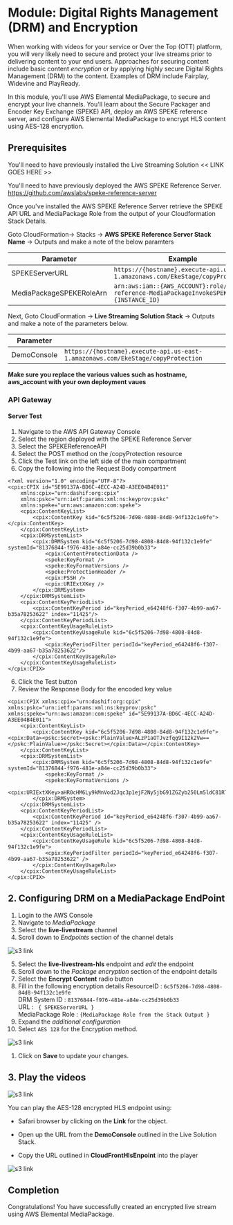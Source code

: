 # Module: Digital Rights Management (DRM) and Encryption

When working with videos for your service or Over the Top (OTT) platform, you will very likely need to secure and protect your live streams prior to delivering content to your end users. Approaches for securing content include basic content _encryption_ or by applying highly secure Digital Rights Management (DRM) to the content. Examples of DRM include Fairplay, Widevine and PlayReady.

In this module, you'll use AWS Elemental MediaPackage, to secure and encrypt your live channels. You'll learn about the Secure Packager and Encoder Key Exchange (SPEKE) API, deploy an AWS SPEKE reference server, and configure AWS Elemental MediaPackage to encrypt HLS  content using AES-128 encryption.

## Prerequisites
You'll need to have previously installed the Live Streaming Solution
<< LINK GOES HERE >>

You'll need to have previously deployed the AWS SPEKE Reference Server.<br/>
https://github.com/awslabs/speke-reference-server

Once you've installed the AWS SPEKE Reference Server retrieve the SPEKE API URL and MediaPackage Role from the output of your Cloudformation Stack Details. 

Goto CloudFormation-> Stacks -> **AWS SPEKE Reference Server Stack Name** -> Outputs
and make a  note of the below paramters

| Parameter | Example  |
|--------------------------|-------------------------------------------------------------------------------------------|
| SPEKEServerURL |``` https://{hostname}.execute-api.us-east-1.amazonaws.com/EkeStage/copyProtection ``` |
| MediaPackageSPEKERoleArn|``` arn:aws:iam::{AWS_ACCOUNT}:role/speke-reference-MediaPackageInvokeSPEKERole-{INSTANCE_ID} ``` |

Next, Goto CloudFormation -> **Live Streaming Solution Stack** -> Outputs and make a note of the parameters below.

| Parameter |  |
|--------------------------|-------------------------------------------------------------------------------------------|
| DemoConsole |``` https://{hostname}.execute-api.us-east-1.amazonaws.com/EkeStage/copyProtection ``` |

**Make sure you replace the various values such as hostname, aws_account with your own deployment vaues**

### API Gateway

#### Server Test

1. Navigate to the AWS API Gateway Console
1. Select the region deployed with the SPEKE Reference Server
1. Select the SPEKEReferenceAPI
1. Select the POST method on the /copyProtection resource
1. Click the Test link on the left side of the main compartment
1. Copy the following into the Request Body compartment
```
<?xml version="1.0" encoding="UTF-8"?>
<cpix:CPIX id="5E99137A-BD6C-4ECC-A24D-A3EE04B4E011" 
    xmlns:cpix="urn:dashif:org:cpix" 
    xmlns:pskc="urn:ietf:params:xml:ns:keyprov:pskc" 
    xmlns:speke="urn:aws:amazon:com:speke">
    <cpix:ContentKeyList>
        <cpix:ContentKey kid="6c5f5206-7d98-4808-84d8-94f132c1e9fe"></cpix:ContentKey>
    </cpix:ContentKeyList>
    <cpix:DRMSystemList>
        <cpix:DRMSystem kid="6c5f5206-7d98-4808-84d8-94f132c1e9fe" systemId="81376844-f976-481e-a84e-cc25d39b0b33">
            <cpix:ContentProtectionData />
            <speke:KeyFormat />
            <speke:KeyFormatVersions />
            <speke:ProtectionHeader />
            <cpix:PSSH />
            <cpix:URIExtXKey />
        </cpix:DRMSystem>
    </cpix:DRMSystemList>
    <cpix:ContentKeyPeriodList>
        <cpix:ContentKeyPeriod id="keyPeriod_e64248f6-f307-4b99-aa67-b35a78253622" index="11425"/>
    </cpix:ContentKeyPeriodList>
    <cpix:ContentKeyUsageRuleList>
        <cpix:ContentKeyUsageRule kid="6c5f5206-7d98-4808-84d8-94f132c1e9fe">
            <cpix:KeyPeriodFilter periodId="keyPeriod_e64248f6-f307-4b99-aa67-b35a78253622"/>
        </cpix:ContentKeyUsageRule>
    </cpix:ContentKeyUsageRuleList>
</cpix:CPIX>
```
6. Click the Test button
1. Review the Response Body for the encoded key value
```
<cpix:CPIX xmlns:cpix="urn:dashif:org:cpix" xmlns:pskc="urn:ietf:params:xml:ns:keyprov:pskc" xmlns:speke="urn:aws:amazon:com:speke" id="5E99137A-BD6C-4ECC-A24D-A3EE04B4E011">
    <cpix:ContentKeyList>
        <cpix:ContentKey kid="6c5f5206-7d98-4808-84d8-94f132c1e9fe"><cpix:Data><pskc:Secret><pskc:PlainValue>ALzP1aOTJvzfqg9I12k2Vw==</pskc:PlainValue></pskc:Secret></cpix:Data></cpix:ContentKey>
    </cpix:ContentKeyList>
    <cpix:DRMSystemList>
        <cpix:DRMSystem kid="6c5f5206-7d98-4808-84d8-94f132c1e9fe" systemId="81376844-f976-481e-a84e-cc25d39b0b33">
            <speke:KeyFormat />
            <speke:KeyFormatVersions />
            <cpix:URIExtXKey>aHR0cHM6Ly9kMnVod2Jqc3p1ejF2Ny5jbG91ZGZyb250Lm5ldC81RTk5MTM3QS1CRDZDLTRFQ0MtQTI0RC1BM0VFMDRCNEUwMTEvNmM1ZjUyMDYtN2Q5OC00ODA4LTg0ZDgtOTRmMTMyYzFlOWZl</cpix:URIExtXKey>
        </cpix:DRMSystem>
    </cpix:DRMSystemList>
    <cpix:ContentKeyPeriodList>
        <cpix:ContentKeyPeriod id="keyPeriod_e64248f6-f307-4b99-aa67-b35a78253622" index="11425" />
    </cpix:ContentKeyPeriodList>
    <cpix:ContentKeyUsageRuleList>
        <cpix:ContentKeyUsageRule kid="6c5f5206-7d98-4808-84d8-94f132c1e9fe">
            <cpix:KeyPeriodFilter periodId="keyPeriod_e64248f6-f307-4b99-aa67-b35a78253622" />
        </cpix:ContentKeyUsageRule>
    </cpix:ContentKeyUsageRuleList>
</cpix:CPIX>
```
## 2. Configuring DRM on a MediaPackage EndPoint

1. Login to the AWS Console
1. Navigate to *MediaPackage*
1. Select the **live-livestream** channel
1. Scroll down to *Endpoints* section of the channel detals

![s3 link](./images/live_mediapackage-endpoints.png)

5. Select the **live-livestream-hls** endpoint and *edit* the endpoint
1. Scroll down to the *Package encryption* section of the endpoint details
1. Select the **Encrypt Content** radio button
1. Fill in the following encryption details
ResourceID : ```6c5f5206-7d98-4808-84d8-94f132c1e9fe``` <br>
DRM System ID :  ```81376844-f976-481e-a84e-cc25d39b0b33``` <br>
URL : ``` { SPEKEServerURL }``` <br>
MediaPackage Role : ```{MediaPackage Role from the Stack Output }```
1. Expand the *additional configuration*  
1. Select `AES 128` for the Encryption method.

![s3 link](./images/live_mediapackage_drm_config.png)
1. Click on **Save** to update your changes.

## 3. Play the videos

![s3 link](./images/live_mediapackage-encryption_config.png)

You can play the AES-128 encrypted HLS endpoint  using:
* Safari browser by clicking on the **Link** for the object.

* Open up the URL from the **DemoConsole** outlined in the Live Solution Stack.
* Copy the URL outlined in  **CloudFrontHlsEnpoint**  into the player

![s3 link](./images/live_mediapackage-preview-hls.png)

## Completion

Congratulations!  You have successfully created an encrypted live stream using  AWS Elemental MediaPackage. 

